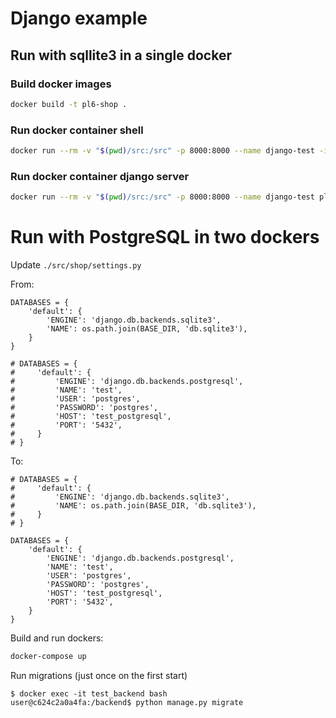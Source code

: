 # Django example

## Run with sqllite3 in a single docker

### Build docker images
```bash
docker build -t pl6-shop .
```

### Run docker container shell
```bash
docker run --rm -v "$(pwd)/src:/src" -p 8000:8000 --name django-test -it pl6-shop bash
```

### Run docker container django server
```bash
docker run --rm -v "$(pwd)/src:/src" -p 8000:8000 --name django-test pl6-shop
```

# Run with PostgreSQL in two dockers

Update `./src/shop/settings.py`

From:
```
DATABASES = {
    'default': {
        'ENGINE': 'django.db.backends.sqlite3',
        'NAME': os.path.join(BASE_DIR, 'db.sqlite3'),
    }
}

# DATABASES = {
#     'default': {
#         'ENGINE': 'django.db.backends.postgresql',
#         'NAME': 'test',
#         'USER': 'postgres',
#         'PASSWORD': 'postgres',
#         'HOST': 'test_postgresql',
#         'PORT': '5432',
#     }
# }
```

To:
```
# DATABASES = {
#     'default': {
#         'ENGINE': 'django.db.backends.sqlite3',
#         'NAME': os.path.join(BASE_DIR, 'db.sqlite3'),
#     }
# }
 
DATABASES = {
    'default': {
        'ENGINE': 'django.db.backends.postgresql',
        'NAME': 'test',
        'USER': 'postgres',
        'PASSWORD': 'postgres',
        'HOST': 'test_postgresql',
        'PORT': '5432',
    }
}

```

Build and run dockers:
```bash
docker-compose up
```

Run migrations (just once on the first start)
```
$ docker exec -it test_backend bash
user@c624c2a0a4fa:/backend$ python manage.py migrate
```
